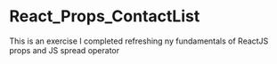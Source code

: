 # React_Props_ContactList
This is an exercise I completed refreshing ny fundamentals of ReactJS props and JS spread operator
